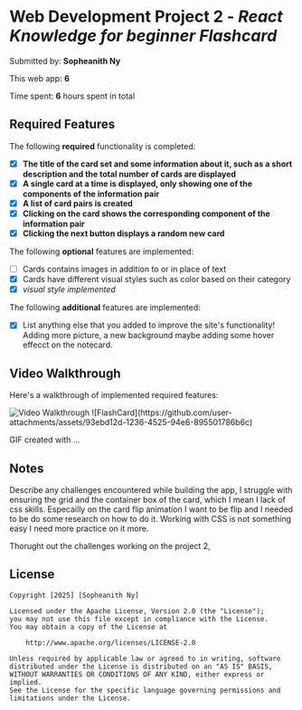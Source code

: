 # Web Development Project 2 - *React Knowledge for beginner Flashcard*

Submitted by: **Sopheanith Ny**

This web app: **6**

Time spent: **6** hours spent in total

## Required Features

The following **required** functionality is completed:

- [x] **The title of the card set and some information about it, such as a short description and the total number of cards are displayed**
- [x] **A single card at a time is displayed, only showing one of the components of the information pair**
- [x] **A list of card pairs is created**
- [x] **Clicking on the card shows the corresponding component of the information pair**
- [x] **Clicking the next button displays a random new card**

The following **optional** features are implemented:

- [ ] Cards contains images in addition to or in place of text
- [x] Cards have different visual styles such as color based on their category
- [x] *visual style implemented*

The following **additional** features are implemented:

* [x] List anything else that you added to improve the site's functionality!
Adding more picture, a new background maybe adding some hover effecct on the notecard.

## Video Walkthrough

Here's a walkthrough of implemented required features:

<img src='http://i.imgur.com/link/to/your/gif/file.gif' title='Video Walkthrough' width='' alt='Video Walkthrough' />
![FlashCard](https://github.com/user-attachments/assets/93ebd12d-1236-4525-94e6-895501786b6c)

GIF created with ...  


## Notes

Describe any challenges encountered while building the app, I struggle with ensuring the grid and the container box of the card, which I mean I lack of css skills. Especailly on the 
card flip animation I want to be flip and I needed to be do some research on how to do it. Working with CSS is not something easy I need more practice on it more. 

Thorught out the challenges working on the project 2, 

## License

    Copyright [2025] [Sopheanith Ny]

    Licensed under the Apache License, Version 2.0 (the "License");
    you may not use this file except in compliance with the License.
    You may obtain a copy of the License at

        http://www.apache.org/licenses/LICENSE-2.0

    Unless required by applicable law or agreed to in writing, software
    distributed under the License is distributed on an "AS IS" BASIS,
    WITHOUT WARRANTIES OR CONDITIONS OF ANY KIND, either express or implied.
    See the License for the specific language governing permissions and
    limitations under the License.
